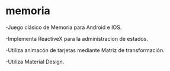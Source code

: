 # memoria



 

-Juego clásico de Memoria para Android e IOS.

 

-Implementa ReactiveX para la administracion de estados.

 

-Utiliza animacón de tarjetas mediante Matriz de transformación.

 

-Utiliza Material Design.

